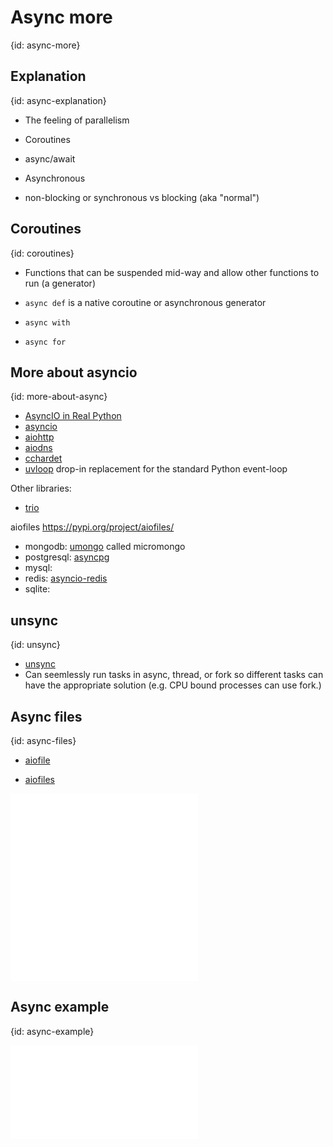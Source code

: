 # Async more
{id: async-more}

## Explanation
{id: async-explanation}

* The feeling of parallelism
* Coroutines

* async/await

* Asynchronous
* non-blocking or synchronous vs blocking (aka "normal")

## Coroutines
{id: coroutines}

* Functions that can be suspended mid-way and allow other functions to run (a generator)

* `async def` is a native coroutine or asynchronous generator
* `async with`
* `async for`


## More about asyncio
{id: more-about-async}

* [AsyncIO in Real Python](https://realpython.com/async-io-python/)
* [asyncio](https://docs.python.org/library/asyncio.html)
* [aiohttp](https://docs.aiohttp.org/)
* [aiodns](https://pypi.org/project/aiodns/)
* [cchardet](https://pypi.org/project/cchardet/)
* [uvloop](https://github.com/MagicStack/uvloop)  drop-in replacement for the standard Python event-loop

Other libraries:

* [trio](https://github.com/python-trio/trio)



aiofiles  https://pypi.org/project/aiofiles/

* mongodb: [umongo](https://pypi.org/project/umongo/) called micromongo
* postgresql: [asyncpg](https://pypi.org/project/asyncpg/)
* mysql:
* redis: [asyncio-redis](https://pypi.org/project/asyncio-redis/)
* sqlite:

## unsync
{id: unsync}

* [unsync](https://github.com/alex-sherman/unsync)
* Can seemlessly run tasks in async, thread, or fork so different tasks can have the appropriate solution (e.g. CPU bound processes can use fork.)


## Async files
{id: async-files}

* [aiofile](https://pypi.org/project/aiofile/)

* [aiofiles](https://pypi.org/project/aiofiles/)

![](examples/async/files_sync.py)
![](examples/async/files_async.py)

## Async example
{id: async-example}

![](examples/async/example.py)



